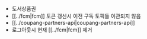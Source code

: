 - 도서상품권
- [[../fcm|fcm]] 토큰 갱신시 이전 구독 토픽들 이관되지 않음
- [[../coupang-partners-api|coupang-partners-api]]
- 로그아웃시 현재 [[../fcm|fcm]] 제거
